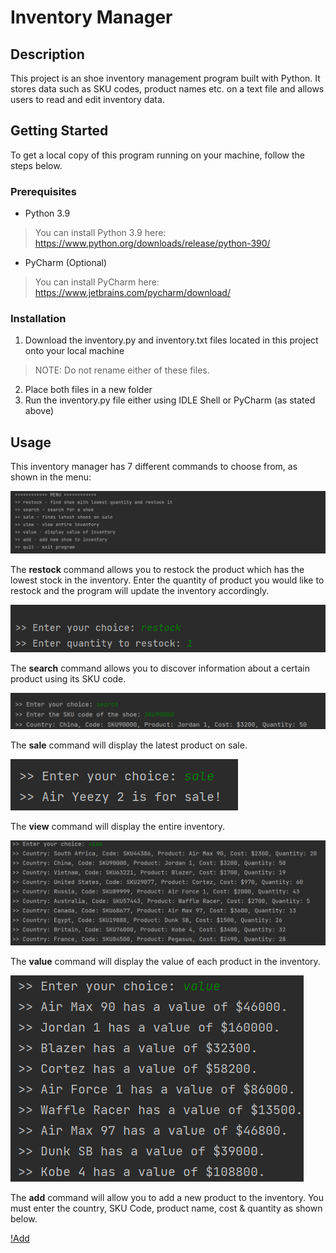 # Inventory Manager <br />

## Description <br/>
This project is an shoe inventory management program built with Python. It stores data such as SKU codes, product names etc. on a text file and allows users to read and edit inventory data.

## Getting Started <br />
To get a local copy of this program running on your machine, follow the steps below.

### Prerequisites <br />
* Python 3.9
> You can install Python 3.9 here: https://www.python.org/downloads/release/python-390/

* PyCharm (Optional)
> You can install PyCharm here: https://www.jetbrains.com/pycharm/download/

### Installation <br />
1. Download the inventory.py and inventory.txt files located in this project onto your local machine
> NOTE: Do not rename either of these files.
2. Place both files in a new folder
3. Run the inventory.py file either using IDLE Shell or PyCharm (as stated above)

## Usage <br />
This inventory manager has 7 different commands to choose from, as shown in the menu:

![Menu](/img/menu.png)

The **restock** command allows you to restock the product which has the lowest stock in the inventory. Enter the quantity of product you would like to restock and the
program will update the inventory accordingly.

![Restock](/img/restock.png)

The **search** command allows you to discover information about a certain product using its SKU code.

![Search](/img/search.png)

The **sale** command will display the latest product on sale.

![Sale](/img/sale.png)

The **view** command will display the entire inventory.

![View](/img/view.png)

The **value** command will display the value of each product in the inventory.

![Value](/img/value.png)

The **add** command will allow you to add a new product to the inventory. You must enter the country, SKU Code, product name, cost & quantity as shown below.

[!Add](/img/add.png)
